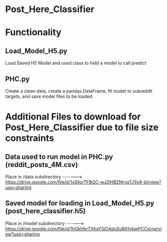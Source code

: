 # Post_Here_Classifier


# Functionality
## Load_Model_H5.py
Load Saved H5 Model and used class to hold a model to call predict

## PHC.py
Create a clean data, create a pandas.DataFrame, fit model to subreddit targets, and save model files to be loaded.



# Additional Files to download for Post_Here_Classifier due to file size constraints
## Data used to run model in PHC.py (reddit_posts_4M.csv)
Place in /data subdirectory -------> https://drive.google.com/file/d/1xSlIorTFBQC-wJ2lHBZNtyqTJ1Iy9-bl/view?usp=sharing

## Saved model for loading in Load_Model_H5.py (post_here_classifier.h5)
Place in /model subdirectory ------> https://drive.google.com/file/d/1hGkHbrTXhsYSiO4du5uRtHybwPCCsrne/view?usp=sharing
